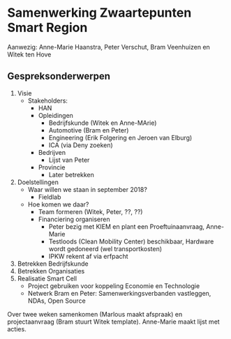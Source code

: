 # Samenwerking Zwaartepunten Smart Region
Aanwezig: Anne-Marie Haanstra, Peter Verschut, Bram Veenhuizen en Witek ten Hove

## Gespreksonderwerpen

1. Visie
   + Stakeholders:
      + HAN
      + Opleidingen
         + Bedrijfskunde (Witek en Anne-MArie)
         + Automotive (Bram en Peter)
         + Engineering (Erik Folgering en Jeroen van Elburg)
         + ICA (via Deny zoeken)
      + Bedrijven
         + Lijst van Peter
      + Provincie
         + Later betrekken
2. Doelstellingen
   + Waar willen we staan in september 2018?
      + Fieldlab
   + Hoe komen we daar?
      + Team formeren (Witek, Peter, ??, ??)
      + Financiering organiseren
         + Peter bezig met KIEM en plant een Proeftuinaanvraag, Anne-Marie
         + Testloods (Clean Mobility Center) beschikbaar, Hardware wordt gedoneerd (wel transportkosten)
         + IPKW rekent af via erfpacht
3. Betrekken Bedrijfskunde
4. Betrekken Organisaties
5. Realisatie Smart Cell
   + Project gebruiken voor koppeling Economie en Technologie
   + Netwerk Bram en Peter: Samenwerkingsverbanden vastleggen, NDAs, Open Source
   
   
Over twee weken samenkomen (Marlous maakt afspraak) en projectaanvraag (Bram stuurt Witek template).
Anne-Marie maakt lijst met acties.
   

